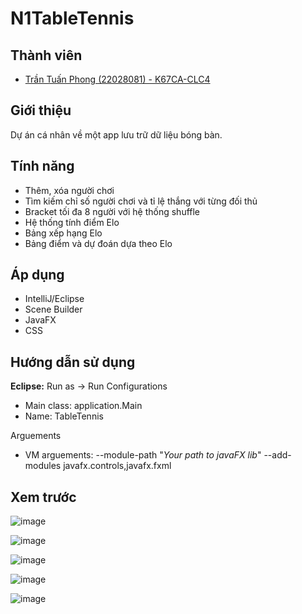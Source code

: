 # N1TableTennis

## Thành viên

- [Trần Tuấn Phong (22028081) - K67CA-CLC4](https://github.com/Hancovirus)

## Giới thiệu

Dự án cá nhân về một app lưu trữ dữ liệu bóng bàn.

## Tính năng

- Thêm, xóa người chơi
- Tìm kiếm chỉ số người chơi và tỉ lệ thắng với từng đối thủ
- Bracket tối đa 8 người với hệ thống shuffle
- Hệ thống tính điểm Elo
- Bảng xếp hạng Elo
- Bảng điểm và dự đoán dựa theo Elo

## Áp dụng

- IntelliJ/Eclipse
- Scene Builder
- JavaFX
- CSS

## Hướng dẫn sử dụng

**Eclipse:** 
Run as -> Run Configurations
- Main class: application.Main
- Name: TableTennis

Arguements
- VM arguements: --module-path "*Your path to javaFX lib*" --add-modules javafx.controls,javafx.fxml

## Xem trước

![image](https://github.com/Hancovirus/N1PingpongProject/assets/125468313/7d2f8dcb-b17e-4200-a682-6db69f8dc995)

![image](https://github.com/Hancovirus/N1PingpongProject/assets/125468313/acae43af-5dc0-45e5-b522-c4812314abc7)

![image](https://github.com/Hancovirus/N1PingpongProject/assets/125468313/2c096657-2d28-42ec-9e98-6c970ff99279)

![image](https://github.com/Hancovirus/N1PingpongProject/assets/125468313/b96d5a99-cff5-4d34-abff-93a46c43d6c8)

![image](https://github.com/Hancovirus/N1PingpongProject/assets/125468313/8a6015ca-91e3-4c3a-aa2d-4402665492a6)





